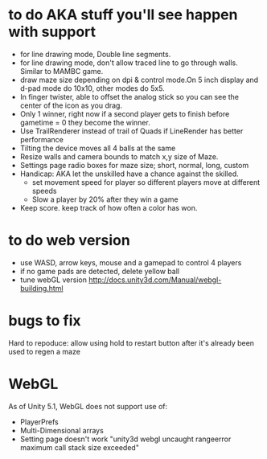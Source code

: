 
# to do AKA stuff you'll see happen with support
- for line drawing mode, Double line segments.
- for line drawing mode, don't allow traced line to go through walls. Similar to MAMBC game.
- draw maze size depending on dpi & control mode.On 5 inch display and d-pad mode do 10x10, other modes do 5x5.
- In finger twister, able to offset the analog stick so you can see the center of the icon as you drag.
- Only 1 winner, right now if a second player gets to finish before gametime = 0 they become the winner.
- Use TrailRenderer instead of trail of Quads if LineRender has better performance
- Tilting the device moves all 4 balls at the same
- Resize walls and camera bounds to match x,y size of Maze.
- Settings page radio boxes for maze size; short, normal, long, custom
- Handicap: AKA let the unskilled have a chance against the skilled.
   - set movement speed for player so different players move at different speeds
   - Slow a player by 20% after they win a game
- Keep score. keep track of how often a color has won.

# to do web version
- use WASD, arrow keys, mouse and a gamepad to control 4 players
- if no game pads are detected, delete yellow ball
- tune webGL version http://docs.unity3d.com/Manual/webgl-building.html

# bugs to fix
Hard to repoduce: allow using hold to restart button after it's already been used to regen a maze

# WebGL
As of Unity 5.1, WebGL does not support use of:
- PlayerPrefs
- Multi-Dimensional arrays
- Setting page doesn't work "unity3d webgl uncaught rangeerror maximum call stack size exceeded"
